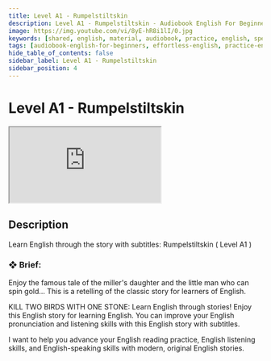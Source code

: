 ```yaml
---
title: Level A1 - Rumpelstiltskin
description: Level A1 - Rumpelstiltskin - Audiobook English For Beginners
image: https://img.youtube.com/vi/8yE-hR8i1lI/0.jpg
keywords: [shared, english, material, audiobook, practice, english, speaking]
tags: [audiobook-english-for-beginners, effortless-english, practice-english-speaking]
hide_table_of_contents: false
sidebar_label: Level A1 - Rumpelstiltskin
sidebar_position: 4
---
```


# Level A1 - Rumpelstiltskin

<div class="video-container">
<iframe src="https://www.youtube.com/embed/8yE-hR8i1lI?controls=0" title="YouTube video player"></iframe>
<a href="https://www.youtube.com/watch?v=8yE-hR8i1lI" target="_blank"></a>
</div>

## Description

Learn English through the story with subtitles: Rumpelstiltskin ( Level A1 )

### ❖ Brief:

Enjoy the famous tale of the miller's daughter and the little man who can spin gold... This is a retelling of the classic story for learners of English.

KILL TWO BIRDS WITH ONE STONE: Learn English through stories! Enjoy this English story for learning English. You can improve your English pronunciation and listening skills with this English story with subtitles.

I want to help you advance your English reading practice, English listening skills, and English-speaking skills with modern, original English stories.
